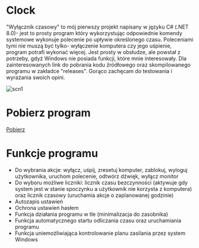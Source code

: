 # Clock
"Wyłącznik czasowy" to mój pierwszy projekt napisany w języku C# (.NET 8.0)- jest to prosty program który wykorzystując odpowiednie komendy systemowe wykonuje polecenie po upływie określonego czasu. Poleceniami tymi nie muszą być tylko- wyłączenie komputera czy jego uśpienie, program potrafi wykonać więcej. Jest prosty w obsłudze, ale powstał z potrzeby, gdyż Windows nie posiada funkcji, które mnie interesowały. Dla zainteresowanych link do pobrania kodu źródłowego oraz skompilowanego programu w zakładce "releases". Gorąco zachęcam do testowania i wyrażania swoich opini.

![scn1](https://github.com/Mattronix7200/TimerSysApp/assets/74902609/7cfa6ddf-0240-4d09-bda0-744fe439f2cb)

# Pobierz program

[Pobierz](https://github.com/Mattronix7200/TimerSysApp/releases/tag/release-1.0.5)

# Funkcje programu
- Do wybrania akcje: wyłącz, uśpij, zresetuj komputer, zablokuj, wyloguj użytkownika, uruchom polecenie, odtwórz dźwięk, wyłącz monitor
- Do wyboru możliwe liczniki: licznik czasu bezczynności (aktywuje gdy system jest w stanie spoczynku a użytkownik nie korzysta z komputera) oraz licznik czasowy (uruchamia akcje o zaplanowanej godzinie)
- Autozapis ustawień
- Ochrona ustawień hasłem
- Funkcja działania programu w tle (minimalizacja do zasobnika)
- Funkcja automatycznego startu odliczania czasu oraz uruchamiania programu
- Funkcja uniemożliwiająca kontrolowanie planu zasilania przez system Windows
